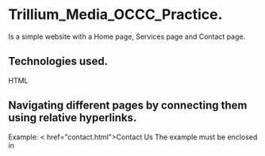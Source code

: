 # Trillium_Media_OCCC_Practice.

Is a simple website with a Home page, Services page and Contact page.

## Technologies used.

HTML 

## Navigating different pages by connecting them using relative hyperlinks.

Example: < href="contact.html">Contact Us
The example must be enclosed in <a></a>